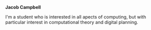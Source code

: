 **Jacob Campbell**

I'm a student who is interested in all apects of computing, but with particular interest
in computational theory and digital planning.
